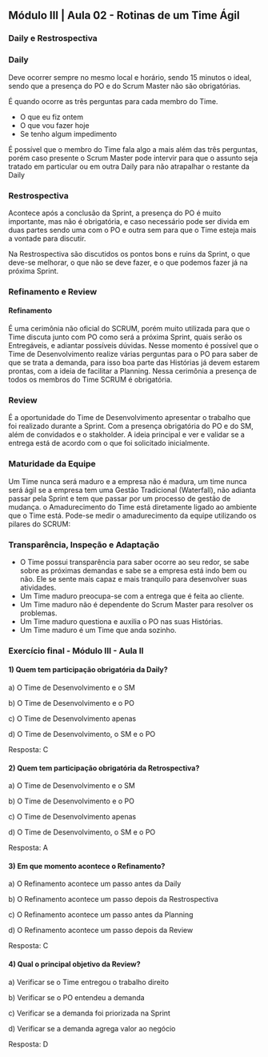 ## Módulo III | Aula 02 - Rotinas de um Time Ágil
### Daily e Restrospectiva
### Daily
Deve ocorrer sempre no mesmo local e horário, sendo 15 minutos o ideal, sendo que a presença do PO e do Scrum Master não são obrigatórias.

É quando ocorre as três perguntas para cada membro do Time.

- O que eu fiz ontem
- O que vou fazer hoje
- Se tenho algum impedimento

É possível que o membro do Time fala algo a mais além das três perguntas, porém caso presente o Scrum Master pode intervir para que o assunto seja tratado em particular ou em outra Daily para não atrapalhar o restante da Daily

### Restrospectiva
Acontece após a conclusão da Sprint, a presença do PO é muito importante, mas não é obrigatória, e caso necessário pode ser divida em duas partes sendo uma com o PO e outra sem para que o Time esteja mais a vontade para discutir.

Na Restrospectiva são discutidos os pontos bons e ruins da Sprint, o que deve-se melhorar, o que não se deve fazer, e o que podemos fazer já na próxima Sprint.

### Refinamento e Review
#### Refinamento
É uma cerimônia não oficial do SCRUM, porém muito utilizada para que o Time discuta junto com PO como será a próxima Sprint, quais serão os Entregáveis, e adiantar possíveis dúvidas. Nesse momento é possível que o Time de Desenvolvimento realize várias perguntas para o PO para saber de que se trata a demanda, para isso boa parte das Histórias já devem estarem prontas, com a ideia de facilitar a Planning. Nessa cerimônia a presença de todos os membros do Time SCRUM é obrigatória.

### Review
É a oportunidade do Time de Desenvolvimento apresentar o trabalho que foi realizado durante a Sprint. Com a presença obrigatória do PO e do SM, além de convidados e o stakholder. A ideia principal e ver e validar se a entrega está de acordo com o que foi solicitado inicialmente.

### Maturidade da Equipe
Um Time nunca será maduro e a empresa não é madura, um time nunca será ágil se a empresa tem uma Gestão Tradicional (Waterfall), não adianta passar pela Sprint e tem que passar por um processo de gestão de mudança. o Amadurecimento do Time está diretamente ligado ao ambiente que o Time está. Pode-se medir o amadurecimento da equipe utilizando os pilares do SCRUM:

### Transparência, Inspeção e Adaptação
- O Time possui transparência para saber ocorre ao seu redor, se sabe sobre as próximas demandas e sabe se a empresa está indo bem ou não. Ele se sente mais capaz e mais tranquilo para desenvolver suas atividades.
- Um Time maduro preocupa-se com a entrega que é feita ao cliente.
- Um Time maduro não é dependente do Scrum Master para resolver os problemas.
- Um Time maduro questiona e auxilia o PO nas suas Histórias.
- Um Time maduro é um Time que anda sozinho.

### Exercício final - Módulo III - Aula II
#### 1) Quem tem participação obrigatória da Daily?

a) O Time de Desenvolvimento e o SM

b) O Time de Desenvolvimento e o PO

c) O Time de Desenvolvimento apenas

d) O Time de Desenvolvimento, o SM e o PO

Resposta: C

#### 2) Quem tem participação obrigatória da Retrospectiva?

a) O Time de Desenvolvimento e o SM

b) O Time de Desenvolvimento e o PO

c) O Time de Desenvolvimento apenas

d) O Time de Desenvolvimento, o SM e o PO

Resposta: A

#### 3) Em que momento acontece o Refinamento?

a) O Refinamento acontece um passo antes da Daily

b) O Refinamento acontece um passo depois da Restrospectiva

c) O Refinamento acontece um passo antes da Planning

d) O Refinamento acontece um passo depois da Review

Resposta: C

#### 4) Qual o principal objetivo da Review?

a) Verificar se o Time entregou o trabalho direito

b) Verificar se o PO entendeu a demanda

c) Verificar se a demanda foi priorizada na Sprint

d) Verificar se a demanda agrega valor ao negócio

Resposta: D
